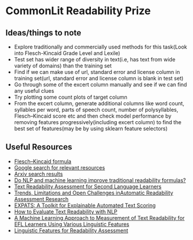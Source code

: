 # CommonLit Readability Prize

## Ideas/things to note

* Explore traditionally and commercially used methods for this task(Look into Flesch-Kincaid Grade Level and Lexile)
* Test set has wider range of diversity in text(i.e, has text from wide variety of domains) than the training set
* Find if we can make use of url, standard error and license column in training set(url, standard error and license column is blank in test set)
* Go through some of the excert column manually and see if we can find any useful clues
* Try plotting some count plots of target column
* From the excert column, generate additional columns like word count, syllables per word, parts of speech count, number of polysyllables, Flesch–Kincaid score etc and then check model performance by removing features progressively(including excert column) to find the best set of features(may be by using sklearn feature selectors)

## Useful Resources
* [Flesch–Kincaid formula](https://en.wikipedia.org/wiki/Flesch%E2%80%93Kincaid_readability_tests)
* [Google search for relevant resources](https://bit.ly/3g9xSYp)
* [Arxiv search results](https://arxiv.org/search/?query=text+readablity&searchtype=all&source=header)
* [Do NLP and machine learning improve traditional readability formulas?](https://www.aclweb.org/anthology/W12-2207.pdf)
* [Text Readability Assessment for Second Language Learners](https://arxiv.org/pdf/1906.07580.pdf)
* [Trends, Limitations and Open Challenges inAutomatic Readability Assessment Research](https://arxiv.org/pdf/2105.00973.pdf)
* [EXPATS: A Toolkit for Explainable Automated Text Scoring](https://arxiv.org/pdf/2104.03364.pdf)
* [How to Evaluate Text Readability with NLP](https://medium.com/glose-team/how-to-evaluate-text-readability-with-nlp-9c04bd3f46a2)
* [A Machine Learning Approach to Measurement of Text Readability for EFL Learners Using Various Linguistic Features](https://files.eric.ed.gov/fulltext/ED529383.pdf)
* [Linguistic Features for Readability Assessment](https://www.aclweb.org/anthology/2020.bea-1.1.pdf)
